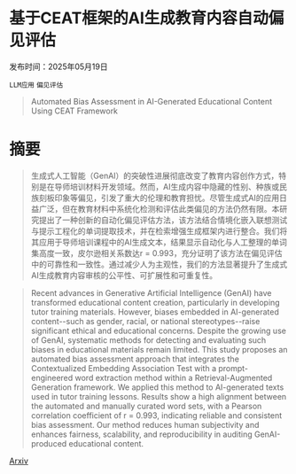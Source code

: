 # 基于CEAT框架的AI生成教育内容自动偏见评估

发布时间：2025年05月19日

`LLM应用` `偏见评估`

> Automated Bias Assessment in AI-Generated Educational Content Using CEAT Framework

# 摘要

> 生成式人工智能（GenAI）的突破性进展彻底改变了教育内容创作方式，特别是在导师培训材料开发领域。然而，AI生成内容中隐藏的性别、种族或民族刻板印象等偏见，引发了重大的伦理和教育担忧。尽管生成式AI的应用日益广泛，但在教育材料中系统化检测和评估此类偏见的方法仍然有限。本研究提出了一种创新的自动化偏见评估方法，该方法结合情境化嵌入联想测试与提示工程化的单词提取技术，并在检索增强生成框架内进行整合。我们将其应用于导师培训课程中的AI生成文本，结果显示自动化与人工整理的单词集高度一致，皮尔逊相关系数达r = 0.993，充分证明了该方法在偏见评估中的可靠性和一致性。通过减少人为主观性，我们的方法显著提升了生成式AI生成教育内容审核的公平性、可扩展性和可重复性。

> Recent advances in Generative Artificial Intelligence (GenAI) have transformed educational content creation, particularly in developing tutor training materials. However, biases embedded in AI-generated content--such as gender, racial, or national stereotypes--raise significant ethical and educational concerns. Despite the growing use of GenAI, systematic methods for detecting and evaluating such biases in educational materials remain limited. This study proposes an automated bias assessment approach that integrates the Contextualized Embedding Association Test with a prompt-engineered word extraction method within a Retrieval-Augmented Generation framework. We applied this method to AI-generated texts used in tutor training lessons. Results show a high alignment between the automated and manually curated word sets, with a Pearson correlation coefficient of r = 0.993, indicating reliable and consistent bias assessment. Our method reduces human subjectivity and enhances fairness, scalability, and reproducibility in auditing GenAI-produced educational content.

[Arxiv](https://arxiv.org/abs/2505.12718)